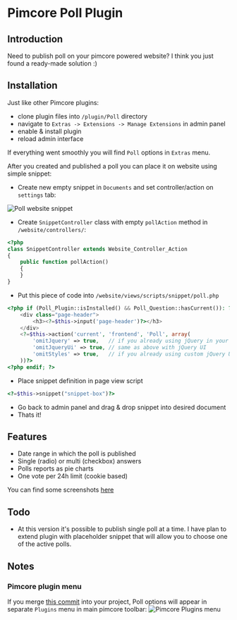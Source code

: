 # Pimcore Poll Plugin #

## Introduction ##

Need to publish poll on your pimcore powered website? I think you just found
a ready-made solution :)

## Installation ##

Just like other Pimcore plugins:

*   clone plugin files into `/plugin/Poll` directory
*   navigate to `Extras -> Extensions -> Manage Extensions` in admin panel
*   enable & install plugin
*   reload admin interface

If everything went smoothly you will find `Poll` options in `Extras` menu.

After you created and published a poll you can place it on website using simple snippet:

*   Create new empty snippet in `Documents` and set controller/action on `settings` tab:

![Poll website snippet](https://raw.github.com/rafalgalka/pimcore-poll-plugin/develop/docs/screenshots/website_snippet.png)

*   Create `SnippetController` class with empty `pollAction` method in `/website/controllers/`:

```php
<?php
class SnippetController extends Website_Controller_Action
{
    public function pollAction()
    {
    }
}
```

*   Put this piece of code into `/website/views/scripts/snippet/poll.php`

```php
<?php if (Poll_Plugin::isInstalled() && Poll_Question::hasCurrent()): ?>
    <div class="page-header">
        <h3><?=$this->input('page-header')?></h3>
    </div>
    <?=$this->action('current', 'frontend', 'Poll', array(
        'omitJquery' => true,   // if you already using jQuery in your project
        'omitJqueryUi' => true, // same as above with jQuery UI
        'omitStyles' => true,   // if you already using custom jQuery UI skin
    ))?>
<?php endif; ?>
```

*   Place snippet definition in page view script

```php
<?=$this->snippet("snippet-box")?>
```

*   Go back to admin panel and drag & drop snippet into desired document
*   Thats it!

## Features ##

*   Date range in which the poll is published
*   Single (radio) or multi (checkbox) answers
*   Polls reports as pie charts
*   One vote per 24h limit (cookie based)

You can find some screenshots [here](https://github.com/rafalgalka/pimcore-poll-plugin/tree/develop/docs/screenshots)

## Todo ##
*   At this version it's possible to publish single poll at a time.
    I have plan to extend plugin with placeholder snippet that will allow
    you to choose one of the active polls.

## Notes ##

### Pimcore plugin menu ###
If you merge [this commit](http://bit.ly/sIROeN) into your project, Poll options
will appear in separate `Plugins` menu in main pimcore toolbar:
![Pimcore Plugins menu](https://raw.github.com/rafalgalka/pimcore-poll-plugin/develop/docs/screenshots/admin_menu_plugins.png)
